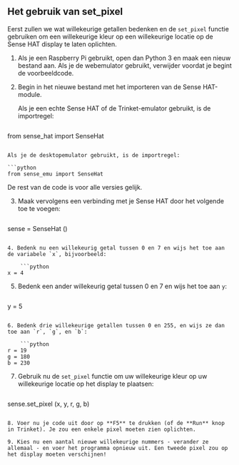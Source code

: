 ## Het gebruik van set_pixel

Eerst zullen we wat willekeurige getallen bedenken en de `set_pixel` functie gebruiken om een ​​willekeurige kleur op een willekeurige locatie op de Sense HAT display te laten oplichten.

1. Als je een Raspberry Pi gebruikt, open dan Python 3 en maak een nieuw bestand aan. Als je de webemulator gebruikt, verwijder voordat je begint de voorbeeldcode.

2. Begin in het nieuwe bestand met het importeren van de Sense HAT-module.
    
    Als je een echte Sense HAT of de Trinket-emulator gebruikt, is de importregel:
    
    ```python
from sense_hat import SenseHat
```

Als je de desktopemulator gebruikt, is de importregel:

```python
from sense_emu import SenseHat
```

De rest van de code is voor alle versies gelijk.

3. Maak vervolgens een verbinding met je Sense HAT door het volgende toe te voegen:
    
    ```python
sense = SenseHat ()
```

4. Bedenk nu een willekeurig getal tussen 0 en 7 en wijs het toe aan de variabele `x`, bijvoorbeeld:
    
    ```python
x = 4
```

5. Bedenk een ander willekeurig getal tussen 0 en 7 en wijs het toe aan `y`:
    
    ```python
y = 5
```

6. Bedenk drie willekeurige getallen tussen 0 en 255, en wijs ze dan toe aan `r`, `g`, en `b`:
    
    ```python
r = 19
g = 180
b = 230
```

7. Gebruik nu de `set_pixel` functie om uw willekeurige kleur op uw willekeurige locatie op het display te plaatsen:
    
    ```python
sense.set_pixel (x, y, r, g, b)
```

8. Voer nu je code uit door op **F5** te drukken (of de **Run** knop in Trinket). Je zou een enkele pixel moeten zien oplichten.

9. Kies nu een aantal nieuwe willekeurige nummers - verander ze allemaal - en voer het programma opnieuw uit. Een tweede pixel zou op het display moeten verschijnen!